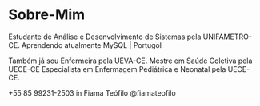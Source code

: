 # Sobre-Mim

Estudante de Análise e Desenvolvimento de Sistemas pela UNIFAMETRO-CE.
Aprendendo atualmente MySQL | Portugol

Também já sou Enfermeira pela UEVA-CE. Mestre em Saúde Coletiva pela UECE-CE Especialista em Enfermagem Pediátrica e Neonatal pela UECE-CE.

+55 85 99231-2503
in Fiama Teófilo
@fiamateofilo
